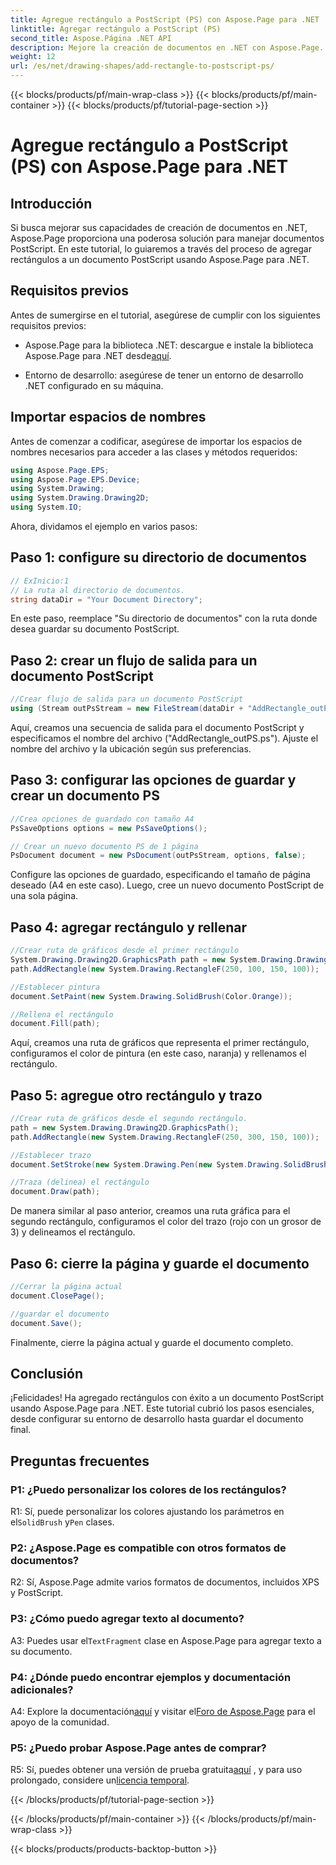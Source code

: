 ```yaml
---
title: Agregue rectángulo a PostScript (PS) con Aspose.Page para .NET
linktitle: Agregar rectángulo a PostScript (PS)
second_title: Aspose.Página .NET API
description: Mejore la creación de documentos en .NET con Aspose.Page. Aprenda a agregar rectángulos a archivos PostScript (PS) paso a paso.
weight: 12
url: /es/net/drawing-shapes/add-rectangle-to-postscript-ps/
---
```


{{< blocks/products/pf/main-wrap-class >}}
{{< blocks/products/pf/main-container >}}
{{< blocks/products/pf/tutorial-page-section >}}

# Agregue rectángulo a PostScript (PS) con Aspose.Page para .NET

## Introducción

Si busca mejorar sus capacidades de creación de documentos en .NET, Aspose.Page proporciona una poderosa solución para manejar documentos PostScript. En este tutorial, lo guiaremos a través del proceso de agregar rectángulos a un documento PostScript usando Aspose.Page para .NET.

## Requisitos previos

Antes de sumergirse en el tutorial, asegúrese de cumplir con los siguientes requisitos previos:

-  Aspose.Page para la biblioteca .NET: descargue e instale la biblioteca Aspose.Page para .NET desde[aquí](https://releases.aspose.com/page/net/).

- Entorno de desarrollo: asegúrese de tener un entorno de desarrollo .NET configurado en su máquina.

## Importar espacios de nombres

Antes de comenzar a codificar, asegúrese de importar los espacios de nombres necesarios para acceder a las clases y métodos requeridos:

```csharp
using Aspose.Page.EPS;
using Aspose.Page.EPS.Device;
using System.Drawing;
using System.Drawing.Drawing2D;
using System.IO;
```

Ahora, dividamos el ejemplo en varios pasos:

## Paso 1: configure su directorio de documentos

```csharp
// ExInicio:1
// La ruta al directorio de documentos.
string dataDir = "Your Document Directory";
```

En este paso, reemplace "Su directorio de documentos" con la ruta donde desea guardar su documento PostScript.

## Paso 2: crear un flujo de salida para un documento PostScript

```csharp
//Crear flujo de salida para un documento PostScript
using (Stream outPsStream = new FileStream(dataDir + "AddRectangle_outPS.ps", FileMode.Create))
```

Aquí, creamos una secuencia de salida para el documento PostScript y especificamos el nombre del archivo ("AddRectangle_outPS.ps"). Ajuste el nombre del archivo y la ubicación según sus preferencias.

## Paso 3: configurar las opciones de guardar y crear un documento PS

```csharp
//Crea opciones de guardado con tamaño A4
PsSaveOptions options = new PsSaveOptions();

// Crear un nuevo documento PS de 1 página
PsDocument document = new PsDocument(outPsStream, options, false);
```

Configure las opciones de guardado, especificando el tamaño de página deseado (A4 en este caso). Luego, cree un nuevo documento PostScript de una sola página.

## Paso 4: agregar rectángulo y rellenar

```csharp
//Crear ruta de gráficos desde el primer rectángulo
System.Drawing.Drawing2D.GraphicsPath path = new System.Drawing.Drawing2D.GraphicsPath();
path.AddRectangle(new System.Drawing.RectangleF(250, 100, 150, 100));

//Establecer pintura
document.SetPaint(new System.Drawing.SolidBrush(Color.Orange));

//Rellena el rectángulo
document.Fill(path);
```

Aquí, creamos una ruta de gráficos que representa el primer rectángulo, configuramos el color de pintura (en este caso, naranja) y rellenamos el rectángulo.

## Paso 5: agregue otro rectángulo y trazo

```csharp
//Crear ruta de gráficos desde el segundo rectángulo.
path = new System.Drawing.Drawing2D.GraphicsPath();
path.AddRectangle(new System.Drawing.RectangleF(250, 300, 150, 100));

//Establecer trazo
document.SetStroke(new System.Drawing.Pen(new System.Drawing.SolidBrush(Color.Red), 3));

//Traza (delinea) el rectángulo
document.Draw(path);
```

De manera similar al paso anterior, creamos una ruta gráfica para el segundo rectángulo, configuramos el color del trazo (rojo con un grosor de 3) y delineamos el rectángulo.

## Paso 6: cierre la página y guarde el documento

```csharp
//Cerrar la página actual
document.ClosePage();

//guardar el documento
document.Save();
```

Finalmente, cierre la página actual y guarde el documento completo.

## Conclusión

¡Felicidades! Ha agregado rectángulos con éxito a un documento PostScript usando Aspose.Page para .NET. Este tutorial cubrió los pasos esenciales, desde configurar su entorno de desarrollo hasta guardar el documento final.

## Preguntas frecuentes

### P1: ¿Puedo personalizar los colores de los rectángulos?

R1: Sí, puede personalizar los colores ajustando los parámetros en el`SolidBrush` y`Pen` clases.

### P2: ¿Aspose.Page es compatible con otros formatos de documentos?

R2: Sí, Aspose.Page admite varios formatos de documentos, incluidos XPS y PostScript.

### P3: ¿Cómo puedo agregar texto al documento?

 A3: Puedes usar el`TextFragment` clase en Aspose.Page para agregar texto a su documento.

### P4: ¿Dónde puedo encontrar ejemplos y documentación adicionales?

 A4: Explore la documentación[aquí](https://reference.aspose.com/page/net/) y visitar el[Foro de Aspose.Page](https://forum.aspose.com/c/page/39) para el apoyo de la comunidad.

### P5: ¿Puedo probar Aspose.Page antes de comprar?

 R5: Sí, puedes obtener una versión de prueba gratuita[aquí](https://releases.aspose.com/) , y para uso prolongado, considere un[licencia temporal](https://purchase.aspose.com/temporary-license/).

{{< /blocks/products/pf/tutorial-page-section >}}

{{< /blocks/products/pf/main-container >}}
{{< /blocks/products/pf/main-wrap-class >}}

{{< blocks/products/products-backtop-button >}}
